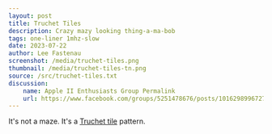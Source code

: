 ```yaml
---
layout: post
title: Truchet Tiles
description: Crazy mazy looking thing-a-ma-bob
tags: one-liner 1mhz-slow
date: 2023-07-22
author: Lee Fastenau
screenshot: /media/truchet-tiles.png
thumbnail: /media/truchet-tiles-tn.png
source: /src/truchet-tiles.txt
discussion:
    name: Apple II Enthusiasts Group Permalink
    url: https://www.facebook.com/groups/5251478676/posts/10162989967278677/
---
```


It's not a maze. It's a [Truchet tile](https://en.wikipedia.org/wiki/Truchet_tiles) pattern.